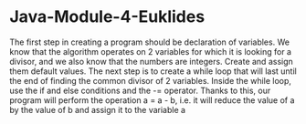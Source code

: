 # Java-Module-4-Euklides
The first step in creating a program should be declaration of variables.
We know that the algorithm operates on 2 variables
for which it is looking for a divisor,
and we also know that the numbers are integers. 
Create and assign them default values.
The next step is to create a while loop that will last until the end of finding the common divisor of 2 variables.
Inside the while loop, use the if and else conditions and the -= operator. 
Thanks to this, our program will perform the operation a = a - b, i.e. 
it will reduce the value of a by the value of b and assign it to the variable a
